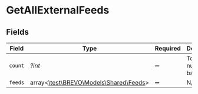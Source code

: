 # GetAllExternalFeeds


## Fields

| Field                                                                  | Type                                                                   | Required                                                               | Description                                                            |
| ---------------------------------------------------------------------- | ---------------------------------------------------------------------- | ---------------------------------------------------------------------- | ---------------------------------------------------------------------- |
| `count`                                                                | *?int*                                                                 | :heavy_minus_sign:                                                     | Total number of batches                                                |
| `feeds`                                                                | array<[\test\BREVO\Models\Shared\Feeds](../../models/shared/Feeds.md)> | :heavy_minus_sign:                                                     | N/A                                                                    |